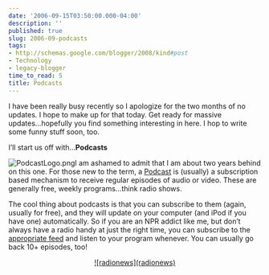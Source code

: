 ```yaml
---
date: '2006-09-15T03:50:00.000-04:00'
description: ''
published: true
slug: 2006-09-podcasts
tags:
- http://schemas.google.com/blogger/2008/kind#post
- Technology
- legacy-blogger
time_to_read: 5
title: Podcasts
---
```


I have been really busy recently so I apologize for the two months of no updates. I hope to make up for that today. Get ready for massive updates...hopefully you find something interesting in here. I hop to write some funny stuff soon, too.

I’ll start us off with...<strong>Podcasts</strong>

![PodcastLogo.png](PodcastLogo.png)I am ashamed to admit that I am about two years behind on this one. For those new to the term, a <a href="http://en.wikipedia.org/wiki/Podcast">Podcast</a> is (usually) a subscription based mechanism to receive regular episodes of audio or video. These are generally free, weekly programs…think radio shows.

The cool thing about podcasts is that you can subscribe to them (again, usually for free), and they will update on your computer (and iPod if you have one) automatically. So if you are an NPR addict like me, but don’t always have a radio handy at just the right time, you can subscribe to the <a href="http://www.npr.org/rss/podcast/podcast_directory.php">appropriate feed</a> and listen to your program whenever. You can usually go back 10+ episodes, too!


<div align="center"><a href="http://homestarrunner.com/sbemail.html">![radionews](radionews)</ul>